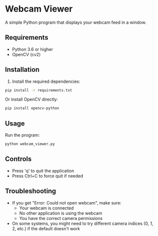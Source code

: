 # Webcam Viewer

A simple Python program that displays your webcam feed in a window.

## Requirements

- Python 3.6 or higher
- OpenCV (cv2)

## Installation

1. Install the required dependencies:
```bash
pip install -r requirements.txt
```

Or install OpenCV directly:
```bash
pip install opencv-python
```

## Usage

Run the program:
```bash
python webcam_viewer.py
```

## Controls

- Press 'q' to quit the application
- Press Ctrl+C to force quit if needed

## Troubleshooting

- If you get "Error: Could not open webcam", make sure:
  - Your webcam is connected
  - No other application is using the webcam
  - You have the correct camera permissions
- On some systems, you might need to try different camera indices (0, 1, 2, etc.) if the default doesn't work
